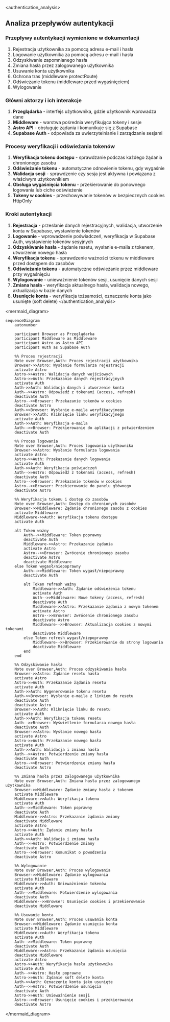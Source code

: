 <authentication_analysis>
## Analiza przepływów autentykacji

### Przepływy autentykacji wymienione w dokumentacji
1. Rejestracja użytkownika za pomocą adresu e-mail i hasła
2. Logowanie użytkownika za pomocą adresu e-mail i hasła
3. Odzyskiwanie zapomnianego hasła
4. Zmiana hasła przez zalogowanego użytkownika
5. Usuwanie konta użytkownika
6. Ochrona tras (middleware protectRoute)
7. Odświeżanie tokenu (middleware przed wygaśnięciem)
8. Wylogowanie

### Główni aktorzy i ich interakcje
1. **Przeglądarka** - interfejs użytkownika, gdzie użytkownik wprowadza dane
2. **Middleware** - warstwa pośrednia weryfikująca tokeny i sesje
3. **Astro API** - obsługuje żądania i komunikuje się z Supabase
4. **Supabase Auth** - odpowiada za uwierzytelnianie i zarządzanie sesjami

### Procesy weryfikacji i odświeżania tokenów
1. **Weryfikacja tokenu dostępu** - sprawdzanie podczas każdego żądania chronionego zasobu
2. **Odświeżanie tokenu** - automatyczne odnowienie tokenu, gdy wygaśnie
3. **Walidacja sesji** - sprawdzenie czy sesja jest aktywna i powiązana z właściwym użytkownikiem
4. **Obsługa wygaśnięcia tokenu** - przekierowanie do ponownego logowania lub ciche odświeżenie
5. **Tokeny w cookies** - przechowywanie tokenów w bezpiecznych cookies HttpOnly

### Kroki autentykacji
1. **Rejestracja** - przesłanie danych rejestracyjnych, walidacja, utworzenie konta w Supabase, wystawienie tokenów
2. **Logowanie** - wprowadzenie poświadczeń, weryfikacja w Supabase Auth, wystawienie tokenów sesyjnych
3. **Odzyskiwanie hasła** - żądanie resetu, wysłanie e-maila z tokenem, utworzenie nowego hasła
4. **Weryfikacja tokenu** - sprawdzenie ważności tokenu w middleware przed dostępem do zasobów
5. **Odświeżanie tokenu** - automatyczne odświeżanie przez middleware przy wygaśnięciu
6. **Wylogowanie** - unieważnienie tokenów sesji, usunięcie danych sesji
7. **Zmiana hasła** - weryfikacja aktualnego hasła, walidacja nowego, aktualizacja w bazie danych
8. **Usunięcie konta** - weryfikacja tożsamości, oznaczenie konta jako usunięte (soft delete)
</authentication_analysis>

<mermaid_diagram>
```mermaid
sequenceDiagram
    autonumber
    
    participant Browser as Przeglądarka
    participant Middleware as Middleware
    participant Astro as Astro API
    participant Auth as Supabase Auth
    
    %% Proces rejestracji
    Note over Browser,Auth: Proces rejestracji użytkownika
    Browser->>Astro: Wysłanie formularza rejestracji
    activate Astro
    Astro->>Astro: Walidacja danych wejściowych
    Astro->>Auth: Przekazanie danych rejestracyjnych
    activate Auth
    Auth->>Auth: Walidacja danych i utworzenie konta
    Auth-->>Astro: Odpowiedź z tokenami (access, refresh)
    deactivate Auth
    Astro-->>Browser: Przekazanie tokenów w cookies
    deactivate Astro
    Auth->>Browser: Wysłanie e-maila weryfikacyjnego
    Browser->>Auth: Kliknięcie linku weryfikacyjnego
    activate Auth
    Auth->>Auth: Weryfikacja e-maila
    Auth-->>Browser: Przekierowanie do aplikacji z potwierdzeniem
    deactivate Auth
    
    %% Proces logowania
    Note over Browser,Auth: Proces logowania użytkownika
    Browser->>Astro: Wysłanie formularza logowania
    activate Astro
    Astro->>Auth: Przekazanie danych logowania
    activate Auth
    Auth->>Auth: Weryfikacja poświadczeń
    Auth-->>Astro: Odpowiedź z tokenami (access, refresh)
    deactivate Auth
    Astro-->>Browser: Przekazanie tokenów w cookies
    Astro-->>Browser: Przekierowanie do panelu głównego
    deactivate Astro
    
    %% Weryfikacja tokenu i dostęp do zasobów
    Note over Browser,Auth: Dostęp do chronionych zasobów
    Browser->>Middleware: Żądanie chronionego zasobu z cookies
    activate Middleware
    Middleware->>Auth: Weryfikacja tokenu dostępu
    activate Auth
    
    alt Token ważny
        Auth-->>Middleware: Token poprawny
        deactivate Auth
        Middleware->>Astro: Przekazanie żądania
        activate Astro
        Astro-->>Browser: Zwrócenie chronionego zasobu
        deactivate Astro
        deactivate Middleware
    else Token wygasł/niepoprawny
        Auth-->>Middleware: Token wygasł/niepoprawny
        deactivate Auth
        
        alt Token refresh ważny
            Middleware->>Auth: Żądanie odświeżenia tokenu
            activate Auth
            Auth-->>Middleware: Nowe tokeny (access, refresh)
            deactivate Auth
            Middleware->>Astro: Przekazanie żądania z nowym tokenem
            activate Astro
            Astro-->>Browser: Zwrócenie chronionego zasobu
            deactivate Astro
            Middleware-->>Browser: Aktualizacja cookies z nowymi tokenami
            deactivate Middleware
        else Token refresh wygasł/niepoprawny
            Middleware-->>Browser: Przekierowanie do strony logowania
            deactivate Middleware
        end
    end
    
    %% Odzyskiwanie hasła
    Note over Browser,Auth: Proces odzyskiwania hasła
    Browser->>Astro: Żądanie resetu hasła
    activate Astro
    Astro->>Auth: Przekazanie żądania resetu
    activate Auth
    Auth->>Auth: Wygenerowanie tokenu resetu
    Auth->>Browser: Wysłanie e-maila z linkiem do resetu
    deactivate Auth
    deactivate Astro
    Browser->>Auth: Kliknięcie linku do resetu
    activate Auth
    Auth->>Auth: Weryfikacja tokenu resetu
    Auth-->>Browser: Wyświetlenie formularza nowego hasła
    deactivate Auth
    Browser->>Astro: Wysłanie nowego hasła
    activate Astro
    Astro->>Auth: Przekazanie nowego hasła
    activate Auth
    Auth->>Auth: Walidacja i zmiana hasła
    Auth-->>Astro: Potwierdzenie zmiany hasła
    deactivate Auth
    Astro-->>Browser: Potwierdzenie zmiany hasła
    deactivate Astro
    
    %% Zmiana hasła przez zalogowanego użytkownika
    Note over Browser,Auth: Zmiana hasła przez zalogowanego użytkownika
    Browser->>Middleware: Żądanie zmiany hasła z tokenem
    activate Middleware
    Middleware->>Auth: Weryfikacja tokenu
    activate Auth
    Auth-->>Middleware: Token poprawny
    deactivate Auth
    Middleware->>Astro: Przekazanie żądania zmiany
    deactivate Middleware
    activate Astro
    Astro->>Auth: Żądanie zmiany hasła
    activate Auth
    Auth->>Auth: Walidacja i zmiana hasła
    Auth-->>Astro: Potwierdzenie zmiany
    deactivate Auth
    Astro-->>Browser: Komunikat o powodzeniu
    deactivate Astro
    
    %% Wylogowanie
    Note over Browser,Auth: Proces wylogowania
    Browser->>Middleware: Żądanie wylogowania
    activate Middleware
    Middleware->>Auth: Unieważnienie tokenów
    activate Auth
    Auth-->>Middleware: Potwierdzenie wylogowania
    deactivate Auth
    Middleware-->>Browser: Usunięcie cookies i przekierowanie
    deactivate Middleware
    
    %% Usuwanie konta
    Note over Browser,Auth: Proces usuwania konta
    Browser->>Middleware: Żądanie usunięcia konta
    activate Middleware
    Middleware->>Auth: Weryfikacja tokenu
    activate Auth
    Auth-->>Middleware: Token poprawny
    deactivate Auth
    Middleware->>Astro: Przekazanie żądania usunięcia
    deactivate Middleware
    activate Astro
    Astro->>Auth: Weryfikacja hasła użytkownika
    activate Auth
    Auth-->>Astro: Hasło poprawne
    Astro->>Auth: Żądanie soft delete konta
    Auth->>Auth: Oznaczenie konta jako usunięte
    Auth-->>Astro: Potwierdzenie usunięcia
    deactivate Auth
    Astro->>Auth: Unieważnienie sesji
    Astro-->>Browser: Usunięcie cookies i przekierowanie
    deactivate Astro
```
</mermaid_diagram>